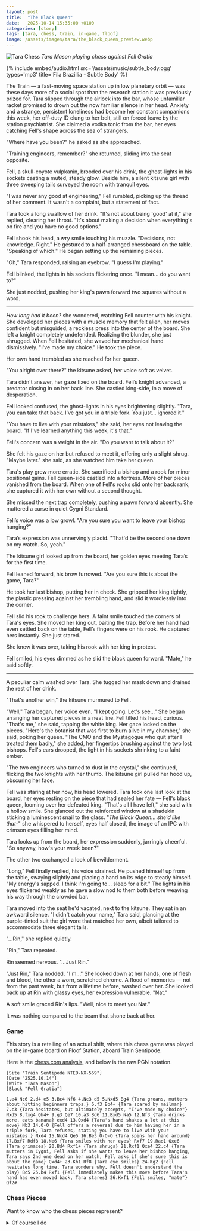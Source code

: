 ```yaml
---
layout: post
title:  "The Black Queen"
date:   2025-10-14 15:35:00 +0100
categories: [story]
tags: [tara, chess, train, in-game, floof]
image: /assets/images/tara/the_black_queen_preview.webp
---
```

![Tara Chess](/assets/images/tara/the_black_queen.webp)
_Tara Mason playing chess against Fell Gratia_

{%
  include embed/audio.html
  src='/assets/music/subtle_body.ogg'
  types='mp3'
  title='Fila Brazillia - Subtle Body'
%}

The Train — a fast-moving space station up in low planetary orbit — was these days more of a social spot than the research station it was previously prized for. Tara slipped through the airlock into the bar, whose unfamiliar racket promised to drown out the now familiar silence in her head. Anxiety and a strange, persistent loneliness had become her constant companions this week, her off-duty ID clung to her belt, still on forced leave by the station psychiatrist. She claimed a vodka tonic from the bar, her eyes catching Fell's shape across the sea of strangers.

"Where have you been?" he asked as she approached.

"Training engineers, remember?" she returned, sliding into the seat opposite.

Fell, a skull-coyote vulpkanin, brooded over his drink, the ghost-lights in his sockets casting a muted, steady glow. Beside him, a silent kitsune girl with three sweeping tails surveyed the room with tranquil eyes.

"I was never any good at engineering," Fell rumbled, picking up the thread of her comment. It wasn't a complaint, but a statement of fact.

Tara took a long swallow of her drink. "It's not about being 'good' at it," she replied, clearing her throat. "It's about making a decision when everything's on fire and you have no good options."

Fell shook his head, a wry smile touching his muzzle. "Decisions, not knowledge. Right." He gestured to a half-arranged chessboard on the table. "Speaking of which." He began setting up the remaining pieces.

"Oh," Tara responded, raising an eyebrow. "I guess I'm playing."

Fell blinked, the lights in his sockets flickering once. "I mean... do you want to?"

She just nodded, pushing her king's pawn forward two squares without a word.

---

*How long had it been?* she wondered, watching Fell counter with his knight. She developed her pieces with a muscle memory that felt alien, her moves confident but misguided, a reckless press into the center of the board. She left a knight completely undefended. Realizing the blunder, she just shrugged. When Fell hesitated, she waved her mechanical hand dismissively. "I've made my choice." He took the piece.

Her own hand trembled as she reached for her queen.

"You alright over there?" the kitsune asked, her voice soft as velvet.

Tara didn't answer, her gaze fixed on the board. Fell’s knight advanced, a predator closing in on her back line. She castled king-side, in a move of desperation.

Fell looked confused, the ghost-lights in his eyes brightening slightly. "Tara, you can take that back. I've got you in a triple fork. You just... ignored it."

"You have to live with your mistakes," she said, her eyes not leaving the board. "If I've learned anything this week, it's that."

Fell's concern was a weight in the air. "Do you want to talk about it?"

She felt his gaze on her but refused to meet it, offering only a slight shrug. "Maybe later." she said, as she watched him take her queen.

Tara's play grew more erratic. She sacrificed a bishop and a rook for minor positional gains. Fell queen-side castled into a fortress. More of her pieces vanished from the board. When one of Fell's rooks slid onto her back rank, she captured it with her own without a second thought.

She missed the next trap completely, pushing a pawn forward absently. She muttered a curse in quiet Cygni Standard.

Fell’s voice was a low growl. "Are you sure you want to leave your bishop hanging?"

Tara’s expression was unnervingly placid. "That'd be the second one down on my watch. So, yeah."

The kitsune girl looked up from the board, her golden eyes meeting Tara’s for the first time.

Fell leaned forward, his brow furrowed. "Are you sure this is about the game, Tara?"

He took her last bishop, putting her in check. She gripped her king tightly, the plastic pressing against her trembling hand, and slid it wordlessly into the corner.

Fell slid his rook to challenge hers. A faint smile touched the corners of Tara's eyes. She moved her king out, baiting the trap. Before her hand had even settled back on the table, Fell’s fingers were on his rook. He captured hers instantly. She just stared.

She knew it was over, taking his rook with her king in protest.

Fell smiled, his eyes dimmed as he slid the black queen forward. "Mate," he said softly.

---

A peculiar calm washed over Tara. She tugged her mask down and drained the rest of her drink.

"That's another win," the kitsune murmured to Fell.

"Well," Tara began, her voice even. "I kept going. Let's see..." She began arranging her captured pieces in a neat line. Fell tilted his head, curious. "That's me," she said, tapping the white king. Her gaze locked on the pieces. "Here's the botanist that was first to burn alive in my chamber," she said, poking her queen. "The CMO and the Mystagogue who quit after I treated them badly," she added, her fingertips brushing against the two lost bishops. Fell's ears drooped, the light in his sockets shrinking to a faint ember.

"The two engineers who turned to dust in the crystal," she continued, flicking the two knights with her thumb. The kitsune girl pulled her hood up, obscuring her face.

Fell was staring at her now, his head lowered. Tara took one last look at the board, her eyes resting on the piece that had sealed her fate — Fell's black queen, looming over her defeated king. "That's all I have left," she said with a hollow smile. She glanced out the reinforced window at a shadekin sticking a luminescent snail to the glass. "*The Black Queen... she'd like that-*" she whispered to herself, eyes half closed, the image of an IPC with crimson eyes filling her mind.

Tara looks up from the board, her expression suddenly, jarringly cheerful. "So anyway, how's your week been?"

The other two exchanged a look of bewilderment.

"Long," Fell finally replied, his voice strained. He pushed himself up from the table, swaying slightly and placing a hand on its edge to steady himself. "My energy's sapped. I think I'm going to... sleep for a bit." The lights in his eyes flickered weakly as he gave a slow nod to them both before weaving his way through the crowded bar.

Tara moved into the seat he'd vacated, next to the kitsune. They sat in an awkward silence. "I didn't catch your name," Tara said, glancing at the purple-tinted suit the girl wore that matched her own, albeit tailored to accommodate three elegant tails.

"...Rin," she replied quietly.

"Rin," Tara repeated.

Rin seemed nervous. "...Just Rin."

"Just Rin," Tara nodded. "I'm..." She looked down at her hands, one of flesh and blood, the other a worn, scratched chrome. A flood of memories — not from the past week, but from a lifetime before, washed over her. She looked back up at Rin with glassy eyes, her expression vulnerable. "Nat."

A soft smile graced Rin's lips. "Well, nice to meet you Nat."

It was nothing compared to the beam that shone back at her.

### Game

This story is a retelling of an actual shift, where this chess game was played on the in-game board on Floof Station, aboard Train Sentipode.

Here is the [chess.com analysis](https://www.chess.com/analysis/game/pgn/3hD79TDNYN/), and below is the raw PGN notation.

```
[Site "Train Sentipode NTED-NX-569"]
[Date "2525.10.14"]
[White "Tara Mason"]
[Black "Fell Gratia"]

1.e4 Nc6 2.d4 e5 3.Bc4 Nf6 4.Nc3 d5 5.Nxd5 Bg4 {Tara groans, mutters about hitting beginners traps.} 6.f3 Bb4+ {Tara scared by mailman} 7.c3 {Tara hesitates, but ultimately accepts, "I've made my choice"} Nxd5 8.fxg4 Qh4+ 9.g3 Qe7 10.a3 Bd6 11.Bxd5 Na5 12.Nf3 {Tara drinks more, eats banana} exd4 13.Qxd4 {Tara's hand shakes a lot at this move} Nb3 14.O-O {Fell offers a reversal due to him having her in a triple fork, Tara refuses, stating you have to live with your mistakes.} Nxd4 15.Nxd4 Qe5 16.Be3 O-O-O {Tara spins her hand around} 17.Bxf7 Rdf8 18.Ne6 {Tara smiles with her eyes} Rxf7 19.Rad1 Qxe6 {Tara grimaces} 20.Bd4 Rxf1+ {Tara shrugs} 21.Rxf1 Qxe4 22.c4 {Tara mutters in Cygni, Fell asks if she wants to leave her bishop hanging, Tara says 2nd one dead on her watch, Fell asks if she's sure this is about the game} Qxd4+ 23.Kh1 Rf8 {Tara eye smiles} 24.Kg2 {Fell hesitates long time, Tara wonders why, Fell doesn't understand the play} Bc5 25.b4 Rxf1 {Fell immediately makes this move before Tara's hand has even moved back, Tara stares} 26.Kxf1 {Fell smiles, "mate"} Qf2#
```


### Chess Pieces

Want to know who the chess pieces represent?
<details>
  <summary>Of course I do</summary>
  <ul>
    <li>White Queen: Serenity</li>
    <li>Bishops: Twelve, Euphoria</li>
    <li>Knights: Lonesome, Aurelius</li>
    <li>Rooks: Aenus, Tide</li>
    <li>Black Queen: ...</li>
  </ul>
</details>
